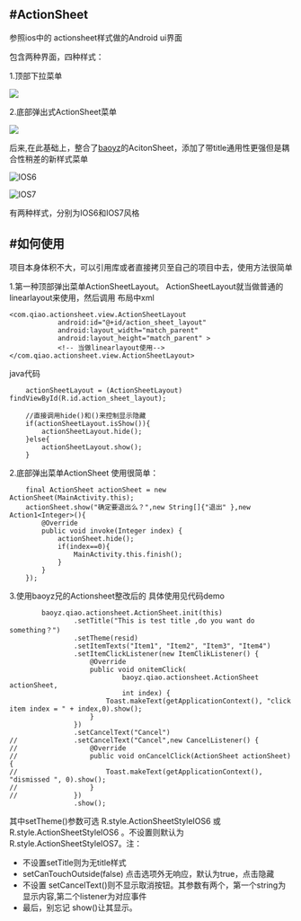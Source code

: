 #ActionSheet
---
参照ios中的 actionsheet样式做的Android ui界面

包含两种界面，四种样式：

1.顶部下拉菜单

![](http://upload-images.jianshu.io/upload_images/125949-db227cd950489727.jpg)

2.底部弹出式ActionSheet菜单

![](http://upload-images.jianshu.io/upload_images/125949-8310bcf4d6e63e25.jpg)

后来,在此基础上，整合了[baoyz](https://github.com/baoyongzhang/ActionSheetForAndroid)的AcitonSheet，添加了带title通用性更强但是耦合性稍差的新样式菜单

![IOS6](http://upload-images.jianshu.io/upload_images/125949-e9e32abc216b6821.png)


![IOS7](http://upload-images.jianshu.io/upload_images/125949-d67f1ec0ad8527dd.png)

有两种样式，分别为IOS6和IOS7风格

#如何使用
---
项目本身体积不大，可以引用库或者直接拷贝至自己的项目中去，使用方法很简单

1.第一种顶部弹出菜单ActionSheetLayout。
    ActionSheetLayout就当做普通的linearlayout来使用，然后调用
    布局中xml

    <com.qiao.actionsheet.view.ActionSheetLayout
                android:id="@+id/action_sheet_layout"
                android:layout_width="match_parent"
                android:layout_height="match_parent" >
                <!-- 当做linearlayout使用-->
    </com.qiao.actionsheet.view.ActionSheetLayout>

  java代码
         
    	actionSheetLayout = (ActionSheetLayout) findViewById(R.id.action_sheet_layout);

    	//直接调用hide()和()来控制显示隐藏
    	if(actionSheetLayout.isShow()){
    		actionSheetLayout.hide();
    	}else{
    		actionSheetLayout.show();
    	}

2.底部弹出菜单ActionSheet
使用很简单：

		final ActionSheet actionSheet = new ActionSheet(MainActivity.this);
		actionSheet.show("确定要退出么？",new String[]{"退出" },new Action1<Integer>(){
			@Override
			public void invoke(Integer index) {
				actionSheet.hide();
				if(index==0){
					MainActivity.this.finish();
				}
			}
		});

3.使用baoyz兄的Actionsheet整改后的
具体使用见代码demo
```
		baoyz.qiao.actionsheet.ActionSheet.init(this)
				.setTitle("This is test title ,do you want do something？")
				.setTheme(resid)
				.setItemTexts("Item1", "Item2", "Item3", "Item4")
				.setItemClickListener(new ItemClikListener() {
					@Override
					public void onitemClick(
							baoyz.qiao.actionsheet.ActionSheet actionSheet,
							int index) {
						Toast.makeText(getApplicationContext(), "click item index = " + index,0).show();
					}
				})
				.setCancelText("Cancel")
//				.setCancelText("Cancel",new CancelListener() {
//					@Override
//					public void onCancelClick(ActionSheet actionSheet) {
//						Toast.makeText(getApplicationContext(), "dismissed ", 0).show();
//					}
//				})
				.show();
```

其中setTheme()参数可选 R.style.ActionSheetStyleIOS6 或 R.style.ActionSheetStyleIOS6 。不设置则默认为 R.style.ActionSheetStyleIOS7。注：
+ 不设置setTitle则为无title样式
+ setCanTouchOutside(false) 点击选项外无响应，默认为true，点击隐藏
+ 不设置 setCancelText()则不显示取消按钮。其参数有两个，第一个string为显示内容,第二个listener为对应事件
+ 最后，别忘记 show()让其显示。

